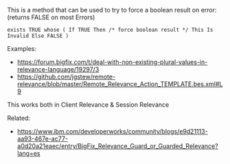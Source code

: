 
This is a method that can be used to try to force a boolean result on error: (returns FALSE on most Errors)

    exists TRUE whose ( If TRUE Then /* force boolean result */ This Is Invalid Else FALSE )
  
Examples:

- https://forum.bigfix.com/t/deal-with-non-existing-plural-values-in-relevance-language/19297/3
- https://github.com/jgstew/remote-relevance/blob/master/Remote_Relevance_Action_TEMPLATE.bes.xml#L9

This works both in Client Relevance & Session Relevance


Related:

- https://www.ibm.com/developerworks/community/blogs/e9d21113-aa93-467e-ac77-a0d20a21eaec/entry/BigFix_Relevance_Guard_or_Guarded_Relevance?lang=es
